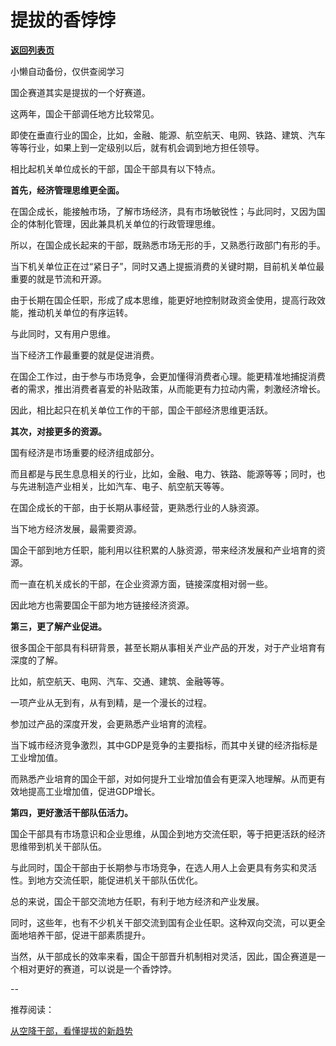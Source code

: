# 提拔的香饽饽

[**返回列表页**](/gzh/费曼的小茶馆)

小懒自动备份，仅供查阅学习

国企赛道其实是提拔的一个好赛道。

这两年，国企干部调任地方比较常见。

即使在垂直行业的国企，比如，金融、能源、航空航天、电网、铁路、建筑、汽车等等行业，如果上到一定级别以后，就有机会调到地方担任领导。

相比起机关单位成长的干部，国企干部具有以下特点。  

**首先，经济管理思维更全面。**

在国企成长，能接触市场，了解市场经济，具有市场敏锐性；与此同时，又因为国企的体制化管理，因此兼具机关单位的行政管理思维。

所以，在国企成长起来的干部，既熟悉市场无形的手，又熟悉行政部门有形的手。  

当下机关单位正在过“紧日子”，同时又遇上提振消费的关键时期，目前机关单位最重要的就是节流和开源。  

由于长期在国企任职，形成了成本思维，能更好地控制财政资金使用，提高行政效能，推动机关单位的有序运转。

与此同时，又有用户思维。

当下经济工作最重要的就是促进消费。

在国企工作过，由于参与市场竞争，会更加懂得消费者心理。能更精准地捕捉消费者的需求，推出消费者喜爱的补贴政策，从而能更有力拉动内需，刺激经济增长。

因此，相比起只在机关单位工作的干部，国企干部经济思维更活跃。

**其次，对接更多的资源。**

国有经济是市场重要的经济组成部分。  

而且都是与民生息息相关的行业，比如，金融、电力、铁路、能源等等；同时，也与先进制造产业相关，比如汽车、电子、航空航天等等。

在国企成长的干部，由于长期从事经营，更熟悉行业的人脉资源。  

当下地方经济发展，最需要资源。

国企干部到地方任职，能利用以往积累的人脉资源，带来经济发展和产业培育的资源。

而一直在机关成长的干部，在企业资源方面，链接深度相对弱一些。

因此地方也需要国企干部为地方链接经济资源。

**第三，更了解产业促进。**  

很多国企干部具有科研背景，甚至长期从事相关产业产品的开发，对于产业培育有深度的了解。

比如，航空航天、电网、汽车、交通、建筑、金融等等。

一项产业从无到有，从有到精，是一个漫长的过程。

参加过产品的深度开发，会更熟悉产业培育的流程。  

当下城市经济竞争激烈，其中GDP是竞争的主要指标，而其中关键的经济指标是工业增加值。

而熟悉产业培育的国企干部，对如何提升工业增加值会有更深入地理解。从而更有效地提高工业增加值，促进GDP增长。

**第四，更好激活干部队伍活力。**

国企干部具有市场意识和企业思维，从国企到地方交流任职，等于把更活跃的经济思维带到机关干部队伍。

与此同时，国企干部由于长期参与市场竞争，在选人用人上会更具有务实和灵活性。到地方交流任职，能促进机关干部队伍优化。

总的来说，国企干部交流地方任职，有利于地方经济和产业发展。

同时，这些年，也有不少机关干部交流到国有企业任职。这种双向交流，可以更全面地培养干部，促进干部素质提升。

当然，从干部成长的效率来看，国企干部晋升机制相对灵活，因此，国企赛道是一个相对更好的赛道，可以说是一个香饽饽。  

\--  

推荐阅读：

[从空降干部，看懂提拔的新趋势](http://mp.weixin.qq.com/s?__biz=Mzk0MzcyOTA5Ng==&mid=2247488404&idx=1&sn=c4b659bc58dc0b90e8db64dc9893ef45&chksm=c32e2333f459aa258dcb5413d617051512707b48e7994b54026bde26f7dbaa8bfa25c970b9ac&scene=21#wechat_redirect)

